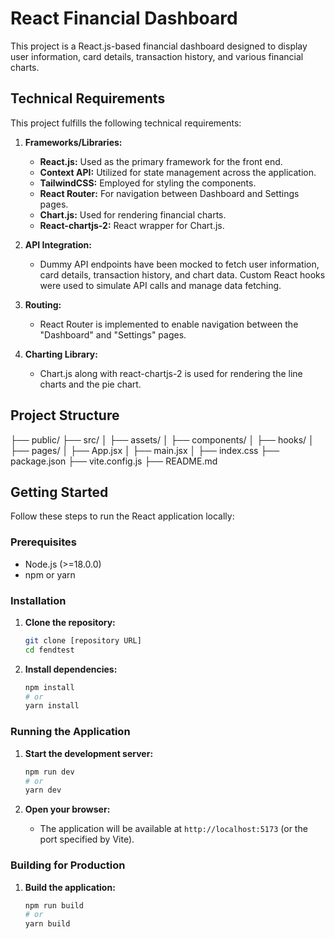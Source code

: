 # React Financial Dashboard

This project is a React.js-based financial dashboard designed to display user information, card details, transaction history, and various financial charts.

## Technical Requirements

This project fulfills the following technical requirements:

1.  **Frameworks/Libraries:**
    * **React.js:** Used as the primary framework for the front end.
    * **Context API:** Utilized for state management across the application.
    * **TailwindCSS:** Employed for styling the components.
    * **React Router:** For navigation between Dashboard and Settings pages.
    * **Chart.js:** Used for rendering financial charts.
    * **React-chartjs-2:** React wrapper for Chart.js.

2.  **API Integration:**
    * Dummy API endpoints have been mocked to fetch user information, card details, transaction history, and chart data. Custom React hooks were used to simulate API calls and manage data fetching.

3.  **Routing:**
    * React Router is implemented to enable navigation between the "Dashboard" and "Settings" pages.

4.  **Charting Library:**
    * Chart.js along with react-chartjs-2 is used for rendering the line charts and the pie chart.

## Project Structure
├── public/
├── src/
│   ├── assets/
│   ├── components/
│   ├── hooks/
│   ├── pages/
│   ├── App.jsx
│   ├── main.jsx
│   ├── index.css
├── package.json
├── vite.config.js
├── README.md

## Getting Started

Follow these steps to run the React application locally:

### Prerequisites

* Node.js (>=18.0.0)
* npm or yarn

### Installation

1.  **Clone the repository:**

    ```bash
    git clone [repository URL]
    cd fendtest
    ```

2.  **Install dependencies:**

    ```bash
    npm install
    # or
    yarn install
    ```

### Running the Application

1.  **Start the development server:**

    ```bash
    npm run dev
    # or
    yarn dev
    ```

2.  **Open your browser:**

    * The application will be available at `http://localhost:5173` (or the port specified by Vite).

### Building for Production

1.  **Build the application:**

    ```bash
    npm run build
    # or
    yarn build
    ```